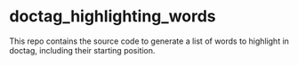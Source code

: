 # doctag_highlighting_words
 This repo contains the source code to generate a list of words to highlight in doctag, including their starting position.

